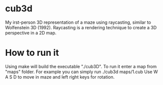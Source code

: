 # cub3d

My irst-person 3D representation of a maze using raycasting, similar to Wolfenstein 3D (1992).
Raycasting is a rendering technique to create a 3D perspective in a 2D map.

# How to run it
Using make will build the executable "./cub3D". To run it enter a map from "maps" folder.
For example you can simply run ./cub3d maps/1.cub
Use W A S D to move in maze and left right keys for rotation.
